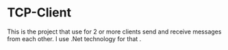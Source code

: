 # TCP-Client

This is the project that use for 2 or more clients send and receive messages from each other. I use .Net technology for that . 
